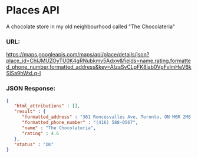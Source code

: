 # Places API
A chocolate store in my old neighbourhood called "The Chocolateria"

### URL: 
https://maps.googleapis.com/maps/api/place/details/json?place_id=ChIJMUZOyTU0K4gRNubkmv5Adxw&fields=name,rating,formatted_phone_number,formatted_address&key=AIzaSyCLpFK8iab0VpFvlmHeV6kSISa9hWxLq-I

### JSON Response:
```json
{
   "html_attributions" : [],
   "result" : {
      "formatted_address" : "361 Roncesvalles Ave, Toronto, ON M6R 2M8, Canada",
      "formatted_phone_number" : "(416) 588-0567",
      "name" : "The Chocolateria",
      "rating" : 4.6
   },
   "status" : "OK"
}
```
